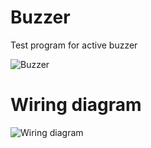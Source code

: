# Buzzer
Test program for active buzzer

![Buzzer](https://pandaelectronicsbd.com/wp-content/uploads/2017/12/High-Quality-active-buzzer-module.jpg)

# Wiring diagram

![Wiring diagram](https://ibb.co/hMm8M5k)

